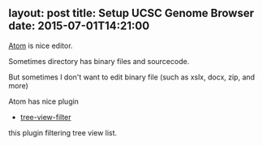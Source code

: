layout: post
title: Setup UCSC Genome Browser
date: 2015-07-01T14:21:00
---

[Atom](https://atom.io/ "Atom") is nice editor.

Sometimes directory has binary files and sourcecode.

But sometimes I don't want to edit binary file (such as xslx, docx, zip, and more)

Atom has nice plugin

* [tree-view-filter](https://atom.io/packages/tree-view-filter "tree-view-filter")

this plugin filtering tree view list.
